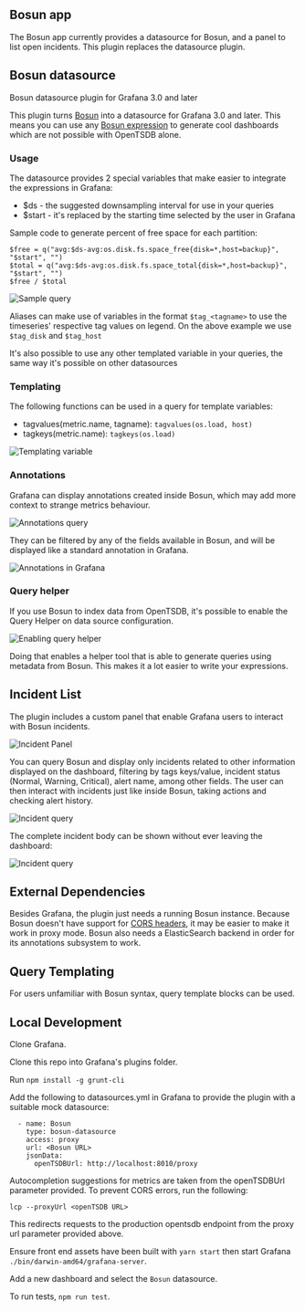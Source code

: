 ## Bosun app

The Bosun app currently provides a datasource for Bosun, and a panel to list open incidents. This plugin replaces the datasource plugin.

## Bosun datasource
Bosun datasource plugin for Grafana 3.0 and later

This plugin turns [Bosun](http://bosun.org) into a datasource for Grafana 3.0 and later. This means you can use any [Bosun expression](http://bosun.org/expressions) to generate cool dashboards which are not possible with OpenTSDB alone.

### Usage

The datasource provides 2 special variables that make easier to integrate the expressions in Grafana:
* $ds - the suggested downsampling interval for use in your queries
* $start - it's replaced by the starting time selected by the user in Grafana

Sample code to generate percent of free space for each partition:

```
$free = q("avg:$ds-avg:os.disk.fs.space_free{disk=*,host=backup}", "$start", "")
$total = q("avg:$ds-avg:os.disk.fs.space_total{disk=*,host=backup}", "$start", "")
$free / $total
```

![Sample query](https://raw.githubusercontent.com/bosun-monitor/bosun-grafana-datasource/master/src/screenshots/sample-query.png)

Aliases can make use of variables in the format ```$tag_<tagname>``` to use the timeseries' respective tag values on legend. On the above example we use ```$tag_disk``` and ```$tag_host```

It's also possible to use any other templated variable in your queries, the same way it's possible on other datasources


### Templating
The following functions can be used in a query for template variables:
* tagvalues(metric.name, tagname):  ```tagvalues(os.load, host)```
* tagkeys(metric.name): ```tagkeys(os.load)```

![Templating variable](https://raw.githubusercontent.com/bosun-monitor/bosun-grafana-datasource/master/src/screenshots/templating.png)

### Annotations
Grafana can display annotations created inside Bosun, which may add more context to strange metrics behaviour.

![Annotations query](https://raw.githubusercontent.com/bosun-monitor/bosun-grafana-app/master/src/screenshots/annotations-query.png)

They can be filtered by any of the fields available in Bosun, and will be displayed like a standard annotation in Grafana.

![Annotations in Grafana](https://raw.githubusercontent.com/bosun-monitor/bosun-grafana-app/master/src/screenshots/grafana-annotation.png)

### Query helper
If you use Bosun to index data from OpenTSDB, it's possible to enable the Query Helper on data source configuration.

![Enabling query helper](https://raw.githubusercontent.com/bosun-monitor/bosun-grafana-datasource/master/src/screenshots/query-helper-config.png)

Doing that enables a helper tool that is able to generate queries using metadata from Bosun. This makes it a lot easier to write your expressions.

## Incident List
The plugin includes a custom panel that enable Grafana users to interact with Bosun incidents.

![Incident Panel](https://raw.githubusercontent.com/bosun-monitor/bosun-grafana-app/master/src/screenshots/incident-list.png)

You can query Bosun and display only incidents related to other information displayed on the dashboard, filtering by tags keys/value, incident status (Normal, Warning, Critical), alert name, among other fields. The user can then interact with incidents just like inside Bosun, taking actions and checking alert history.

![Incident query](https://raw.githubusercontent.com/bosun-monitor/bosun-grafana-app/master/src/screenshots/incident-query.png)

The complete incident body can be shown without ever leaving the dashboard:

![Incident query](https://raw.githubusercontent.com/bosun-monitor/bosun-grafana-app/master/src/screenshots/alert-body.png)

## External Dependencies

Besides Grafana, the plugin just needs a running Bosun instance. Because Bosun doesn't have support for [CORS headers](https://en.wikipedia.org/wiki/Cross-origin_resource_sharing), it may be easier to make it work in proxy mode.
Bosun also needs a ElasticSearch backend in order for its annotations subsystem to work.

## Query Templating

For users unfamiliar with Bosun syntax, query template blocks can be used.

 
## Local Development

Clone Grafana. 

Clone this repo into Grafana's plugins folder.

Run `npm install -g grunt-cli`

Add the following to datasources.yml in Grafana to provide the plugin with a suitable mock datasource:
```
  - name: Bosun
    type: bosun-datasource
    access: proxy
    url: <Bosun URL>
    jsonData:
      openTSDBUrl: http://localhost:8010/proxy
```
Autocompletion suggestions for metrics are taken from the openTSDBUrl parameter provided. To prevent CORS errors, run the following:

`lcp --proxyUrl <openTSDB URL>`

This redirects requests to the production opentsdb endpoint from the proxy url parameter provided above. 

Ensure front end assets have been built with `yarn start` then start Grafana `./bin/darwin-amd64/grafana-server`.

Add a new dashboard and select the `Bosun` datasource.

To run tests, `npm run test`.
